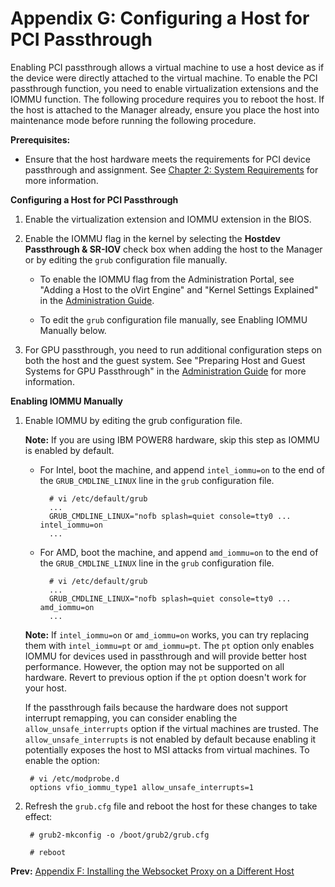 # Appendix G: Configuring a Host for PCI Passthrough

Enabling PCI passthrough allows a virtual machine to use a host device as if the device were directly attached to the virtual machine. To enable the PCI passthrough function, you need to enable virtualization extensions and the IOMMU function. The following procedure requires you to reboot the host. If the host is attached to the Manager already, ensure you place the host into maintenance mode before running the following procedure.

**Prerequisites:**

* Ensure that the host hardware meets the requirements for PCI device passthrough and assignment. See [Chapter 2: System Requirements](../chap-System_Requirements) for more information.

**Configuring a Host for PCI Passthrough**

1. Enable the virtualization extension and IOMMU extension in the BIOS.

2. Enable the IOMMU flag in the kernel by selecting the **Hostdev Passthrough & SR-IOV** check box when adding the host to the Manager or by editing the `grub` configuration file manually.

    * To enable the IOMMU flag from the Administration Portal, see "Adding a Host to the oVirt Engine" and "Kernel Settings Explained" in the [Administration Guide](/documentation/admin-guide/administration-guide/).

    * To edit the `grub` configuration file manually, see Enabling IOMMU Manually below.

3. For GPU passthrough, you need to run additional configuration steps on both the host and the guest system. See "Preparing Host and Guest Systems for GPU Passthrough" in the [Administration Guide](/documentation/admin-guide/administration-guide/) for more information.

**Enabling IOMMU Manually**

1. Enable IOMMU by editing the grub configuration file.

    **Note:** If you are using IBM POWER8 hardware, skip this step as IOMMU is enabled by default.

    * For Intel, boot the machine, and append `intel_iommu=on` to the end of the `GRUB_CMDLINE_LINUX` line in the `grub` configuration file.

            # vi /etc/default/grub
            ...
            GRUB_CMDLINE_LINUX="nofb splash=quiet console=tty0 ... intel_iommu=on
            ...

    * For AMD, boot the machine, and append `amd_iommu=on` to the end of the `GRUB_CMDLINE_LINUX` line in the `grub` configuration file.

            # vi /etc/default/grub
            ...
            GRUB_CMDLINE_LINUX="nofb splash=quiet console=tty0 ... amd_iommu=on
            ...

    **Note:** If `intel_iommu=on` or `amd_iommu=on` works, you can try replacing them with `intel_iommu=pt` or `amd_iommu=pt`. The `pt` option only enables IOMMU for devices used in passthrough and will provide better host performance. However, the option may not be supported on all hardware. Revert to previous option if the `pt` option doesn't work for your host.

    If the passthrough fails because the hardware does not support interrupt remapping, you can consider enabling the `allow_unsafe_interrupts` option if the virtual machines are trusted. The `allow_unsafe_interrupts` is not enabled by default because enabling it potentially exposes the host to MSI attacks from virtual machines. To enable the option:

        # vi /etc/modprobe.d
        options vfio_iommu_type1 allow_unsafe_interrupts=1

2. Refresh the `grub.cfg` file and reboot the host for these changes to take effect:

        # grub2-mkconfig -o /boot/grub2/grub.cfg

        # reboot

**Prev:** [Appendix F: Installing the Websocket Proxy on a Different Host](../appe-Installing_the_Websocket_Proxy_on_a_different_host)
